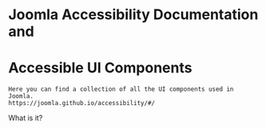 # Joomla Accessibility Documentation and
# Accessible UI Components

    Here you can find a collection of all the UI components used in Joomla.
    https://joomla.github.io/accessibility/#/

What is it?
